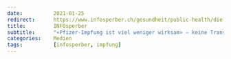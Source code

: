 ```yaml
---
date:          2021-01-25
redirect:      https://www.infosperber.ch/gesundheit/public-health/die-pfizer-impfung-ist-viel-weniger-wirksam-keine-transparenz/
title:         INFOsperber
subtitle:      "«Pfizer-Impfung ist viel weniger wirksam» – keine Transparenz"
categories:    Medien
tags:          [infosperber, impfung]
---
```

